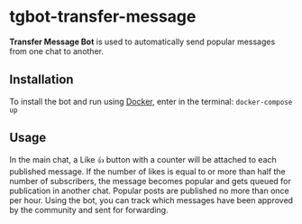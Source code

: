 # tgbot-transfer-message

**Transfer Message Bot** is used to automatically send popular messages from one chat to another.

## Installation

To install the bot and run using [Docker](https://www.docker.com/), enter in the terminal: `docker-compose up`

## Usage

In the main chat, a Like  `👍`  button with a counter will be attached to each published message. If the number of likes is equal to or more than half the number of subscribers, the message becomes popular and gets queued for publication in another chat. Popular posts are published no more than once per hour. Using the bot, you can track which messages have been approved by the community and sent for forwarding.
